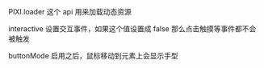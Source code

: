 PIXI.loader
这个 api 用来加载动态资源

interactive 设置交互事件，如果这个值设置成 false 那么点击触摸等事件都不会被触发

buttonMode 启用之后，鼠标移动到元素上会显示手型